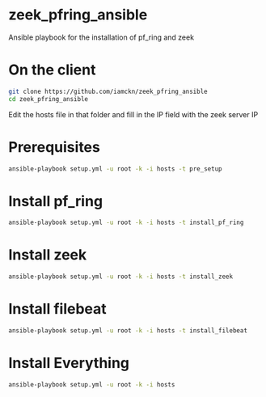 # zeek_pfring_ansible
Ansible playbook for the installation of pf_ring and zeek

# On the client

```bash
git clone https://github.com/iamckn/zeek_pfring_ansible
cd zeek_pfring_ansible
```

Edit the hosts file in that folder and fill in the IP field with the zeek server IP

# Prerequisites

```bash
ansible-playbook setup.yml -u root -k -i hosts -t pre_setup
```

# Install pf_ring

```bash
ansible-playbook setup.yml -u root -k -i hosts -t install_pf_ring
```

# Install zeek

```bash
ansible-playbook setup.yml -u root -k -i hosts -t install_zeek
```

# Install filebeat

```bash
ansible-playbook setup.yml -u root -k -i hosts -t install_filebeat
```

# Install Everything

```bash
ansible-playbook setup.yml -u root -k -i hosts
```
